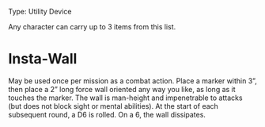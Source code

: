 Type: Utility Device

Any character can carry up to 3 items from this list.
# Insta-Wall

May be used once per mission as a combat action. Place a marker within 3”, then place a 2” long force wall oriented any way you like, as long as it touches the marker. The wall is man-height and impenetrable to attacks (but does not block sight or mental abilities). At the start of each subsequent round, a D6 is rolled. On a 6, the wall dissipates.